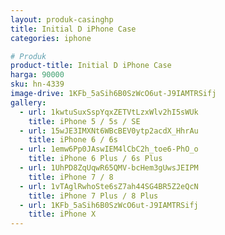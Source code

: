 ```yaml
---
layout: produk-casinghp
title: Initial D iPhone Case
categories: iphone

# Produk
product-title: Initial D iPhone Case
harga: 90000
sku: hn-4339
image-drive: 1KFb_5aSih6B0SzWcO6ut-J9IAMTRSifj
gallery:
  - url: 1kwtuSuxSspYqxZETVtLzxWlv2hI5sWUk
    title: iPhone 5 / 5s / SE
  - url: 15wJE3IMXNt6WBcBEV0ytp2acdX_HhrAu
    title: iPhone 6 / 6s
  - url: 1emw6Pp0JAswIEM4lCbC2h_toe6-PhO_o
    title: iPhone 6 Plus / 6s Plus
  - url: 1UhPD8ZqUqwR65QMV-bcHem3gUwsJEIPM
    title: iPhone 7 / 8
  - url: 1vTAglRwhoSte6sZ7ah44SG4BR5Z2eQcN
    title: iPhone 7 Plus / 8 Plus
  - url: 1KFb_5aSih6B0SzWcO6ut-J9IAMTRSifj
    title: iPhone X
---
```

